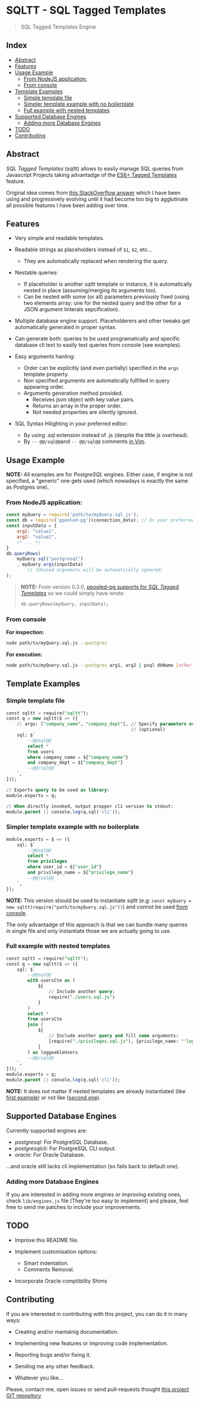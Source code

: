 SQLTT - SQL Tagged Templates
============================

> SQL Tagged Templates Engine

Index
-----

<!-- vim-markdown-toc GitLab -->

* [Abstract](#abstract)
* [Features](#features)
* [Usage Example](#usage-example)
    * [From NodeJS application:](#from-nodejs-application)
    * [From console](#from-console)
* [Template Examples](#template-examples)
    * [Simple template file](#simple-template-file)
    * [Simpler template example with no boilerplate](#simpler-template-example-with-no-boilerplate)
    * [Full example with nested templates](#full-example-with-nested-templates)
* [Supported Database Engines](#supported-database-engines)
    * [Adding more Database Engines](#adding-more-database-engines)
* [TODO](#todo)
* [Contributing](#contributing)

<!-- vim-markdown-toc -->


Abstract
--------

*SQL Tagged Templates* (sqltt) allows to easily manage SQL queries from
Javascript Projects taking advantadge of the [ES6+ Tagged
Templates](https://developer.mozilla.org/en-US/docs/Web/JavaScript/Reference/Template_literals#Tagged_templates)
feature.

Original idea comes from [this StackOverflow
answer](https://stackoverflow.com/a/41136912/4243912) which I have been using
and progressively evolving until it had become too big to agglutinate all
possible features I have been adding over time.


Features
--------

  * Very simple and readable templates.

  * Readable strings as placeholders instead of `$1`, `$2`, etc...
    - They are automatically replaced when rendering the query.

  * Nestable queries:
    - If placeholder is another *sqltt* template or instance, it is
      automatically nested in place (assuming/merging its arguments too).
    - Can be nested with some (or all) parameters previously fixed (using two
      elements array: une for the nested query and the other for a JSON
      argument linterals sepcification).

  * Multiple database engine support. Placeholderers and other tweaks get
    automatically generated in proper syntax.

  * Can generate both: queries to be used programatically and specific database
    cli text to easily test queries from console (see examples).

  * Easy arguments hanling:
    - Order can be explicitly (and even partially) specified in the `args`
      template property.
    - Non specified arguments are automatically fulfilled in query appearing
      order.
    - Arguments generation method provided.
      + Receives json object with key:value pairs.
      + Returns an array in the proper order.
      + Not needed properties are silently ignored.

  * SQL Syntax Hilighting in your preferred editor:
    - By using .sql extension instead of .js (despite the little js overhead).
    - By `-- @@/sql@@`and `-- @@/sql@@` comments [in
      Vim](http://vim.wikia.com/wiki/Different_syntax_highlighting_within_regions_of_a_file). 


Usage Example
-------------

>
**NOTE:** All examples are for *PostgreSQL* engines. Either case, if engine is
not specified, a "generic" one gets used (which nowadays is exactly the same as
Postgres one).
>

### From NodeJS application:

```javascript
const myQuery = require('path/to/myQuery.sql.js');
const db = require('ppooled-pg')(connection_data); // Or your preferred library.
const inputData = {
    arg1: "value1",
    arg2: "value2",
    /* ... */
}
db.queryRows(
    myQuery.sql("postgresql")
    , myQuery.args(inputData)
        // (Unused arguments will be automatically ignored)
);
```

> **NOTE:** From version 0.3.0, [ppooled-pg supports for *SQL Tagged
> Templates*](https://www.npmjs.com/package/ppooled-pg#support-for-sql-tagged-templates)
> so we could simply have wrote:
> ```sql
> db.queryRows(myQuery, inputData);
> ```


### From console

**For inspection:**
```sh
node path/to/myQuery.sql.js --postgres
```

**For execution:**

```sh
node path/to/myQuery.sql.js --postgres arg1, arg2 | psql dbName [other_arguments...]
```

Template Examples
-----------------


### Simple template file

```sql
const sqltt = require("sqltt");
const q = new sqltt($ => ({
    // args: ["company_name", "company_dept"], // Specify parameters order
                                               // (optional)
    sql: $`
        --@@sql@@
        select *
        from users
        where company_name = ${"company_name"}
        and company_dept = ${"company_dept"}
        --@@/sql@@
    `,
}));

// Exports query to be used as library:
module.exports = q;

// When directly invoked, output propper cli version to stdout:
module.parent || console.log(q.sql('cli'));
```


### Simpler template example with no boilerplate

```sql
module.exports = $ => ({
    sql: $`
        --@@sql@@
        select *
        from privileges
        where user_id = ${"user_id"}
        and privilege_name = ${"privilege_name"}
        --@@/sql@@
    `,
});
```

>
**NOTE:** This version should be used to instantiate *sqltt* (e.g: `const
myQuery = new sqltt(require("path/to/myQuery.sql.js"))`) and connot be used
[from console](#from-console).
>
The only advantadge of this approach is that we can bundle many queries in
single file and only instantiate those we are actually going to use.
>


### Full example with nested templates

```sql
const sqltt = require("sqltt");
const q = new sqltt($ => ({
    sql: $`
        --@@sql@@
        with usersCte as (
            ${
                // Include another query:
                require("./users.sql.js")
            }
        )
        select *
        from usersCte
        join (
            ${
                // Include another query and fill some arguments:
                [require("./privileges.sql.js"), {privilege_name: "'login'"}]
            }
        ) as loggeableUsers
        --@@/sql@@
    `,
}));
module.exports = q;
module.parent || console.log(q.sql('cli'));
```

>
**NOTE:** It does not matter if nested templates are already instantiated (like
[first example](#simple-template-file)) or not like ([second
one](#simpler-template-example-with-no-boilerplate)).  
>


Supported Database Engines
--------------------------

Currently supported engines are:

  * *postgresql:* For PostgreSQL Database.
  * *postgresqlcli:* For PostgreSQL CLI output.
  * *oracle:* For Oracle Database.

...and oracle still lacks cli implementation (so fails back to default one).

### Adding more Database Engines

If you are interested in adding more engines or improving existing ones, check
`lib/engines.js` file (They're too easy to implement) and please, feel free to
send me patches to include your improvements.


TODO
----

  * Improve this README file.

  * Implement customisation opitons:
    - Smart indentation.
    - Comments Removal.

  * Incorporate Oracle comptibility Shims


Contributing
------------

If you are interested in contributing with this project, you can do it in many ways:

  * Creating and/or mantainig documentation.

  * Implementing new features or improving code implementation.

  * Reporting bugs and/or fixing it.

  * Sending me any other feedback.

  * Whatever you like...

Please, contact-me, open issues or send pull-requests thought [this project GIT repository](https://github.com/bitifet/sqltt)


